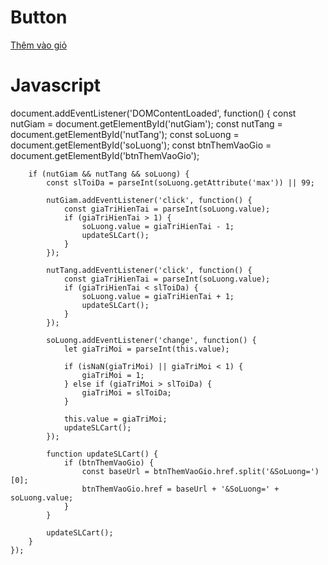# Button
<a href="add.php?MaSP=<?php echo $sp['MaSP']; ?>&MaKH=<?php echo $kh['MaKH']; ?>&SoLuong=1" class="btn btn-primary add-to-cart-btn" id="btnThemVaoGio">
                                    <i class="fas fa-shopping-cart"></i> Thêm vào giỏ
                                </a>

# Javascript

document.addEventListener('DOMContentLoaded', function() {
        const nutGiam = document.getElementById('nutGiam');
        const nutTang = document.getElementById('nutTang');
        const soLuong = document.getElementById('soLuong');
        const btnThemVaoGio = document.getElementById('btnThemVaoGio');

        if (nutGiam && nutTang && soLuong) {
            const slToiDa = parseInt(soLuong.getAttribute('max')) || 99;

            nutGiam.addEventListener('click', function() {
                const giaTriHienTai = parseInt(soLuong.value);
                if (giaTriHienTai > 1) {
                    soLuong.value = giaTriHienTai - 1;
                    updateSLCart();
                }
            });

            nutTang.addEventListener('click', function() {
                const giaTriHienTai = parseInt(soLuong.value);
                if (giaTriHienTai < slToiDa) {
                    soLuong.value = giaTriHienTai + 1;
                    updateSLCart();
                }
            });

            soLuong.addEventListener('change', function() {
                let giaTriMoi = parseInt(this.value);

                if (isNaN(giaTriMoi) || giaTriMoi < 1) {
                    giaTriMoi = 1;
                } else if (giaTriMoi > slToiDa) {
                    giaTriMoi = slToiDa;
                }

                this.value = giaTriMoi;
                updateSLCart();
            });

            function updateSLCart() {
                if (btnThemVaoGio) {
                    const baseUrl = btnThemVaoGio.href.split('&SoLuong=')[0];
                    btnThemVaoGio.href = baseUrl + '&SoLuong=' + soLuong.value;
                }
            }

            updateSLCart();
        }
    });


